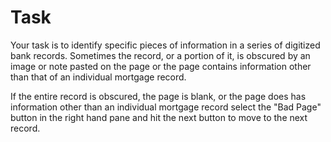 # Task
Your task is to identify specific pieces of information in a series of digitized bank records. Sometimes the record, or a portion of it, is obscured by an image or note pasted on the page or the page contains information other than that of an individual mortgage record.

If the entire record is obscured, the page is blank, or the page does has information other than an individual mortgage record select the "Bad Page" button in the right hand pane and hit the next button to move to the next record.
